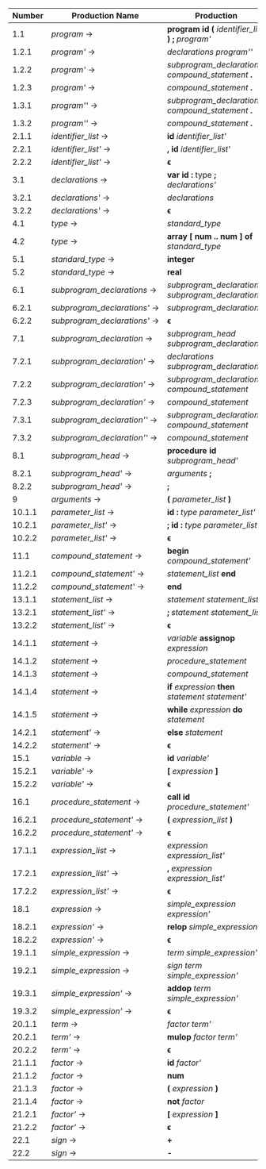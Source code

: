 | Number       | Production Name              | Production |
|--------------|------------------------------|------------|
|  1.1         | *program* →                  | **program** **id** **(** *identifier_list* **)** **;** *program'* |
|  1.2.1       | *program'* →                 | *declarations* *program''* |
|  1.2.2       | *program'* →                 | *subprogram_declarations* *compound_statement* **.** |
|  1.2.3       | *program'* →                 | *compound_statement* **.** |
|  1.3.1       | *program''* →                | *subprogram_declarations* *compound_statement* **.** |
|  1.3.2       | *program''* →                | *compound_statement* **.** |
|  2.1.1       | *identifier_list* →          | **id** *identifier_list'* |
|  2.2.1       | *identifier_list'* →         | **,** **id** *identifier_list'* |
|  2.2.2       | *identifier_list'* →         | **ϵ** |
|  3.1         | *declarations* →             | **var** **id** **:** type **;** *declarations'* |
|  3.2.1       | *declarations'* →            | *declarations* |
|  3.2.2       | *declarations'* →            | **ϵ** |
|  4.1         | *type* →                     | *standard_type* |
|  4.2         | *type* →                     | **array** **[** **num** **\.\.** **num** **]** **of** *standard_type* |
|  5.1         | *standard_type* →            | **integer** |
|  5.2         | *standard_type* →            | **real** |
|  6.1         | *subprogram_declarations* →  | *subprogram_declaration* **;** *subprogram_declarations'* |
|  6.2.1       | *subprogram_declarations'* → | *subprogram_declarations* |
|  6.2.2       | *subprogram_declarations'* → | **ϵ** |
|  7.1         | *subprogram_declaration* →   | *subprogram_head* *subprogram_declaration'* |
|  7.2.1       | *subprogram_declaration'* →  | *declarations* *subprogram_declaration''* |
|  7.2.2       | *subprogram_declaration'* →  | *subprogram_declarations* *compound_statement* |
|  7.2.3       | *subprogram_declaration'* →  | *compound_statement* |
|  7.3.1       | *subprogram_declaration''* → | *subprogram_declarations* *compound_statement* |
|  7.3.2       | *subprogram_declaration''* → | *compound_statement* |
|  8.1         | *subprogram_head* →          | **procedure** **id** *subprogram_head'* |
|  8.2.1       | *subprogram_head'* →         | *arguments* **;** |
|  8.2.2       | *subprogram_head'* →         | **;** |
|  9           | *arguments* →                | **(** *parameter_list* **)** |
| 10.1.1       | *parameter_list* →           | **id** **:** *type* *parameter_list'* |
| 10.2.1       | *parameter_list'* →          | **;** **id** **:** *type* *parameter_list'* |
| 10.2.2       | *parameter_list'* →          | **ϵ** |
| 11.1         | *compound_statement* →       | **begin** *compound_statement'* |
| 11.2.1       | *compound_statement'* →      | *statement_list* **end** |
| 11.2.2       | *compound_statement'* →      | **end** |
| 13.1.1       | *statement_list* →           | *statement* *statement_list'* |
| 13.2.1       | *statement_list'* →          | **;** *statement* *statement_list'* |
| 13.2.2       | *statement_list'* →          | **ϵ** |
| 14.1.1       | *statement* →                | *variable* **assignop** *expression* |
| 14.1.2       | *statement* →                | *procedure_statement* |
| 14.1.3       | *statement* →                | *compound_statement* |
| 14.1.4       | *statement* →                | **if** *expression* **then** *statement* *statement'* |
| 14.1.5       | *statement* →                | **while** *expression* **do** *statement* |
| 14.2.1       | *statement'* →               | **else** *statement* |
| 14.2.2       | *statement'* →               | **ϵ** |
| 15.1         | *variable* →                 | **id** *variable'* |
| 15.2.1       | *variable'* →                | **[** *expression* **]** |
| 15.2.2       | *variable'* →                | **ϵ** |
| 16.1         | *procedure_statement* →      | **call** **id** *procedure_statement'* |
| 16.2.1       | *procedure_statement'* →     | **(** *expression_list* **)** |
| 16.2.2       | *procedure_statement'* →     | **ϵ** |
| 17.1.1       | *expression_list* →          | *expression* *expression_list'* |
| 17.2.1       | *expression_list'* →         | **,** *expression* *expression_list'* |
| 17.2.2       | *expression_list'* →         | **ϵ** |
| 18.1         | *expression* →               | *simple_expression* *expression'* |
| 18.2.1       | *expression'* →              | **relop** *simple_expression* |
| 18.2.2       | *expression'* →              | **ϵ** |
| 19.1.1       | *simple_expression* →        | *term* *simple_expression'* |
| 19.2.1       | *simple_expression* →        | *sign* *term* *simple_expression'* |
| 19.3.1       | *simple_expression'* →       | **addop** *term* *simple_expression'* |
| 19.3.2       | *simple_expression'* →       | **ϵ** |
| 20.1.1       | *term* →                     | *factor* *term'* |
| 20.2.1       | *term'* →                    | **mulop** *factor* *term'* |
| 20.2.2       | *term'* →                    | **ϵ** |
| 21.1.1       | *factor* →                   | **id** *factor'* |
| 21.1.2       | *factor* →                   | **num** |
| 21.1.3       | *factor* →                   | **(** *expression* **)** |
| 21.1.4       | *factor* →                   | **not** *factor* |
| 21.2.1       | *factor'* →                  | **[** *expression* **]** |
| 21.2.2       | *factor'* →                  | **ϵ** |
| 22.1         | *sign* →                     | **+** |
| 22.2         | *sign* →                     | **-** |
